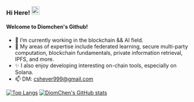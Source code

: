 ### Hi Here! <img src="https://github.com/mvximenko/mvximenko/raw/main/wave.gif" alt="Wave Emoji"  width="22.5px" />

<!--
**Diomchen/Diomchen** is a ✨ _special_ ✨ repository because its `README.md` (this file) appears on your GitHub profile.

Here are some ideas to get you started:

- 🔭 I’m currently working on ...
- 🌱 I’m currently learning ...
- 👯 I’m looking to collaborate on ...
- 🤔 I’m looking for help with ...
- 💬 Ask me about ...
- 📫 How to reach me: ...
- 😄 Pronouns: ...
- ⚡ Fun fact: ...
-->
#### Welcome to Diomchen's Github!
- 🔭 I’m currently working in the blockchain && AI field.
- 🌱 My areas of expertise include federated learning, secure multi-party computation, blockchain fundamentals, private information retrieval, IPFS, and more.
- ✨ I also enjoy developing interesting on-chain tools, especially on Solana.
- 📫 DM: cshever999@gmail.com

[![Top Langs](https://github-readme-stats.vercel.app/api/top-langs/?username=Diomchen&layout=compact&show_icons=true&theme=dracula)](https://github.com/Diomchen/github-readme-stats)
[![DiomChen's GitHub stats](https://github-readme-stats.vercel.app/api?username=Diomchen&show_icons=true&theme=dracula)](https://github.com/Diomchen/github-readme-stats)





